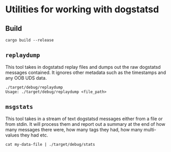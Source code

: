 # Utilities for working with dogstatsd


## Build
`cargo build --release`

## `replaydump`
This tool takes in dogstatsd replay files and dumps out the raw dogstatsd
messages contained. It ignores other metadata such as the timestamps and any OOB
UDS data.

```
./target/debug/replaydump
Usage: ./target/debug/replaydump <file_path>
```

## `msgstats`
This tool takes in a stream of text dogstatsd messages either from a file or
from stdin. It will process them and report out a summary at the end of how many
messages there were, how many tags they had, how many multi-values they had etc.

```
cat my-data-file | ./target/debug/stats
```


